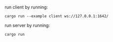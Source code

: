 run client by running:
```
cargo run --example client ws://127.0.0.1:1642/
```

run server by running:
```
cargo run
```